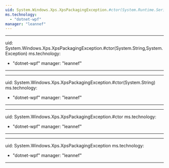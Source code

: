 ```yaml
---
uid: System.Windows.Xps.XpsPackagingException.#ctor(System.Runtime.Serialization.SerializationInfo,System.Runtime.Serialization.StreamingContext)
ms.technology: 
  - "dotnet-wpf"
manager: "leannef"
---
```


---
uid: System.Windows.Xps.XpsPackagingException.#ctor(System.String,System.Exception)
ms.technology: 
  - "dotnet-wpf"
manager: "leannef"
---

---
uid: System.Windows.Xps.XpsPackagingException.#ctor(System.String)
ms.technology: 
  - "dotnet-wpf"
manager: "leannef"
---

---
uid: System.Windows.Xps.XpsPackagingException.#ctor
ms.technology: 
  - "dotnet-wpf"
manager: "leannef"
---

---
uid: System.Windows.Xps.XpsPackagingException
ms.technology: 
  - "dotnet-wpf"
manager: "leannef"
---
